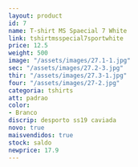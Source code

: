 ```yaml
---
layout: product
id: 7
name: T-shirt MS Spaecial 7 White
link: tshirtmsspecial7sportwhite
price: 12.5
weight: 500
image: "/assets/images/27.1-1.jpg"
sec: "/assets/images/27.2-3.jpg"
thir: "/assets/images/27.3-1.jpg"
four: "/assets/images/27-2.jpg"
categoria: tshirts
att: padrao
color:
- Branco
discrip: desporto ss19 caviada
novo: true
maisvendidos: true
stock: saldo
newprice: 17.9
---
```

